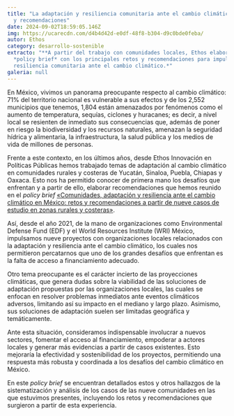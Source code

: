 ```yaml
---
title: "La adaptación y resiliencia comunitaria ante el cambio climático: retos
  y recomendaciones"
date: 2024-09-02T18:59:05.146Z
img: https://ucarecdn.com/d4b4d42d-e0df-48f8-b304-d9c0bde0feba/
autor: Ethos
category: desarrollo-sostenible
extracto: "**A partir del trabajo con comunidades locales, Ethos elaboró un
  *policy brief* con los principales retos y recomendaciones para impulsar la
  resiliencia comunitaria ante el cambio climático.*"
galeria: null
---
```

<!--StartFragment-->

En México, vivimos un panorama preocupante respecto al cambio climático: 71% del territorio nacional es vulnerable a sus efectos y de los 2,552 municipios que tenemos, 1,804 están amenazados por fenómenos como el aumento de temperatura, sequías, ciclones y huracanes; es decir, a nivel local se resienten de inmediato sus consecuencias que, además de poner en riesgo la biodiversidad y los recursos naturales, amenazan la seguridad hídrica y alimentaria, la infraestructura, la salud pública y los medios de vida de millones de personas. 

Frente a este contexto, en los últimos años, desde Ethos Innovación en Políticas Públicas hemos trabajado temas de adaptación al cambio climático en comunidades rurales y costeras de Yucatán, Sinaloa, Puebla, Chiapas y Oaxaca. Esto nos ha permitido conocer de primera mano los desafíos que enfrentan y a partir de ello, elaborar recomendaciones que hemos reunido en el *policy brief* [«Comunidades, adaptación y resiliencia ante el cambio climático en México: retos y recomendaciones a partir de nueve casos de estudio en zonas rurales y costeras»](https://www.ethos.org.mx/desarrollo-sostenible/publicaciones/comunidades_adaptacion_y_resiliencia_ante_el_cambio_climatico_en_mexico_retos_y_recomendaciones_a_partir_de_nueve_casos_de_estudio_en_zonas_rurales_y_costeras).

Así, desde el año 2021, de la mano de organizaciones como Environmental Defense Fund (EDF) y el World Resources Institute (WRI) México, impulsamos nueve proyectos con organizaciones locales relacionados con la adaptación y resiliencia ante el cambio climático, los cuales nos permitieron percatarnos que uno de los grandes desafíos que enfrentan es la falta de acceso a financiamiento adecuado.

Otro tema preocupante es el carácter incierto de las proyecciones climáticas, que genera dudas sobre la viabilidad de las soluciones de adaptación propuestas por las organizaciones locales, las cuales se enfocan en resolver problemas inmediatos ante eventos climáticos adversos, limitando así su impacto en el mediano y largo plazo. Asimismo, sus soluciones de adaptación suelen ser limitadas geográfica y temáticamente.

Ante esta situación, consideramos indispensable involucrar a nuevos sectores, fomentar el acceso al financiamiento, empoderar a actores locales y generar más evidencias a partir de casos existentes. Esto mejoraría la efectividad y sostenibilidad de los proyectos, permitiendo una respuesta más robusta y coordinada a los desafíos del cambio climático en México. 

En este *policy brief* se encuentran detallados estos y otros hallazgos de la sistematización y análisis de los casos de las nueve comunidades en las que estuvimos presentes, incluyendo los retos y recomendaciones que surgieron a partir de esta experiencia.

<!--EndFragment-->